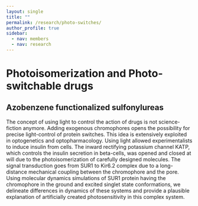 ```yaml
---
layout: single
title: ""
permalink: /research/photo-switches/
author_profile: true
sidebar:
  - nav: members
  - nav: research
---
```


<h1> Photoisomerization and Photo-switchable drugs</h1>
<h2>Azobenzene functionalized sulfonylureas</h2> 
The concept of using light to control the action of drugs is not science-fiction anymore. Adding exogenous chromophores opens the possibility for precise light-control of protein switches. This idea is extensively exploited in optogenetics and optopharmacology. Using light allowed experimentalists to induce insulin from cells. The inward rectifying potassium channel KATP, which controls the insulin secretion in beta-cells, was opened and closed at will due to the photoisomerization of carefully designed molecules. The signal transduction goes from SUR1 to Kir6.2 complex due to a long-distance mechanical coupling between the chromophore and the pore. Using molecular dynamics simulations of SUR1 protein having the chromophore in the ground and excited singlet state conformations, we delineate differences in dynamics of these systems and provide a plausible explanation of artificially created photosensitivity in this complex system. 

